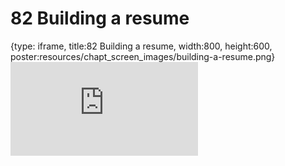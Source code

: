 # 82 Building a resume
 
{type: iframe, title:82 Building a resume, width:800, height:600, poster:resources/chapt_screen_images/building-a-resume.png}
![](https://datatrail-jhu.github.io/DataTrail_ReOrg/no_toc/building-a-resume.html)
 

 
